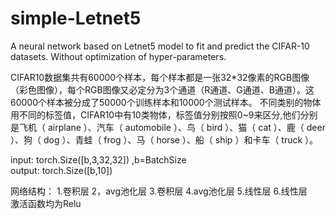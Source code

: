 # simple-Letnet5
A neural network based on Letnet5 model to fit and predict the CIFAR-10 datasets.
Without optimization of hyper-parameters.

CIFAR10数据集共有60000个样本，每个样本都是一张32*32像素的RGB图像（彩色图像），每个RGB图像又必定分为3个通道（R通道、G通道、B通道）。这60000个样本被分成了50000个训练样本和10000个测试样本。
不同类别的物体用不同的标签值，CIFAR10中有10类物体，标签值分别按照0~9来区分,他们分别是飞机（ airplane ）、汽车（ automobile ）、鸟（ bird ）、猫（ cat ）、鹿（ deer ）、狗（ dog ）、青蛙（ frog ）、马（ horse ）、船（ ship ）和卡车（ truck ）。

input: torch.Size([b,3,32,32]) ,b=BatchSize
<br>
output: torch.Size([b,10])
<br>

网络结构：
1.卷积层
2，avg池化层
3.卷积层
4.avg池化层
5.线性层
6.线性层
<br>
激活函数均为Relu




